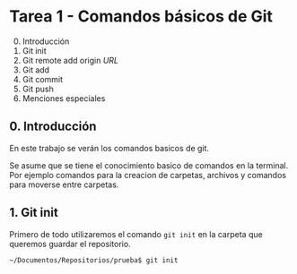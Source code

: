 # Tarea 1 - Comandos básicos de Git
0. Introducción
1. Git init
2. Git remote add origin *URL*
3. Git add
4. Git commit
5. Git push
6. Menciones especiales
## 0. Introducción
En este trabajo se verán los comandos basicos de git.

Se asume que se tiene el conocimiento basico de comandos en la terminal. Por ejemplo comandos para la creacion de carpetas, archivos y comandos para moverse entre carpetas.
## 1. Git init
Primero de todo utilizaremos el comando `git init` en la carpeta que queremos guardar el repositorio.
```bash
~/Documentos/Repositorios/prueba$ git init
```
